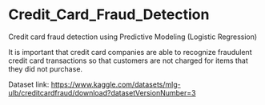 # Credit_Card_Fraud_Detection
Credit card fraud detection using Predictive Modeling (Logistic Regression)

It is important that credit card companies are able to recognize fraudulent credit card transactions so that customers are not charged for items that they did not purchase.

Dataset link: https://www.kaggle.com/datasets/mlg-ulb/creditcardfraud/download?datasetVersionNumber=3
